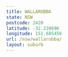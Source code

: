 ```yaml
---
title: WALLAROBBA
state: NSW
postcode: 2420
latitude: -32.239696
longitude: 151.685456
url: /nsw/wallarobba/
layout: suburb
---
```

